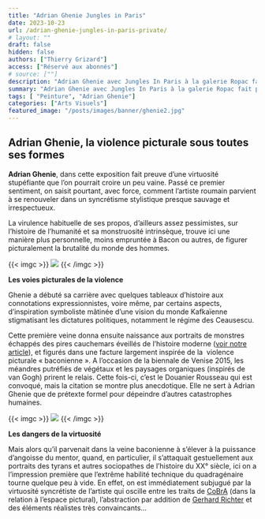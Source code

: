 ```yaml
---
title: "Adrian Ghenie Jungles in Paris"
date: 2023-10-23
url: /adrian-ghenie-jungles-in-paris-private/ 
# layout: ""
draft: false
hidden: false
authors: ["Thierry Grizard"]
access: ["Réservé aux abonnés"]
# source: [""]
description: "Adrian Ghenie avec Jungles In Paris à la galerie Ropac fait preuve d'une virtuosité stupéfiante à travers un syncrétisme stylistique presque sauvage"
summary: "Adrian Ghenie avec Jungles In Paris à la galerie Ropac fait preuve d'une virtuosité stupéfiante à travers un syncrétisme stylistique presque sauvage"
tags: [ "Peinture", "Adrian Ghenie"]
categories: ["Arts Visuels"]
featured_image: "/posts/images/banner/ghenie2.jpg"
---
```

## Adrian Ghenie, la violence picturale sous toutes ses formes

**Adrian Ghenie**, dans cette exposition fait preuve d’une virtuosité stupéfiante que l’on pourrait croire un peu vaine. Passé ce premier sentiment, on saisit pourtant, avec force, comment l’artiste roumain parvient à se renouveler dans un syncrétisme stylistique presque sauvage et irrespectueux.

La virulence habituelle de ses propos, d’ailleurs assez pessimistes, sur l’histoire de l’humanité et sa monstruosité intrinsèque, trouve ici une manière plus personnelle, moins empruntée à Bacon ou autres, de figurer picturalement la brutalité du monde des hommes.

{{< imgc >}} ![](/posts/images/ghenie/adrian-gheniejungles-in-parispaintingthaddaeus-ropacexhibitionparisfrance2018-7.jpg) {{< /imgc >}}

**Les voies picturales de la violence**

Ghenie a débuté sa carrière avec quelques tableaux d’histoire aux connotations expressionnistes, voire même, par certains aspects, d’inspiration symboliste mâtinée d’une vision du monde Kafkaïenne stigmatisant les dictatures politiques, notamment le régime des Ceausescu.

Cette première veine donna ensuite naissance aux portraits de monstres échappés des pires cauchemars éveillés de l’histoire moderne ([voir notre article](/adrian-ghenie/)), et figurés dans une facture largement inspirée de la  violence picturale « baconienne ». A l’occasion de la biennale de Venise 2015, les méandres putréfiés de végétaux et les paysages organiques (inspirés de van Gogh) prirent le relais. Cette fois-ci, c’est le Douanier Rousseau qui est convoqué, mais la citation se montre plus anecdotique. Elle ne sert à Adrian Ghenie que de prétexte formel pour dépeindre d’autres catastrophes humaines.

{{< imgc >}} ![](/posts/images/ghenie/adrian-gheniejungles-in-parispaintingthaddaeus-ropacexhibitionparisfrance2018-12.jpg) {{< /imgc >}}

**Les dangers de la virtuosité**

Mais alors qu’il parvenait dans la veine baconienne à s’élever à la puissance d’angoisse du mentor, quand, en particulier, il s’attaquait gestuellement aux portraits des tyrans et autres sociopathes de l’histoire du XX° siècle, ici on a l’impression première que l’extrême habilité technique du quadragénaire tourne quelque peu à vide. En effet, on est immédiatement subjugué par la virtuosité syncrétiste de l’artiste qui oscille entre les traits de [CoBrA](/karel-appel-humaniste-barbare/) (dans la relation à l’espace pictural), l’abstraction par addition de [Gerhard Richter](/tags/gerhard-richter/) et des éléments réalistes très convaincants...